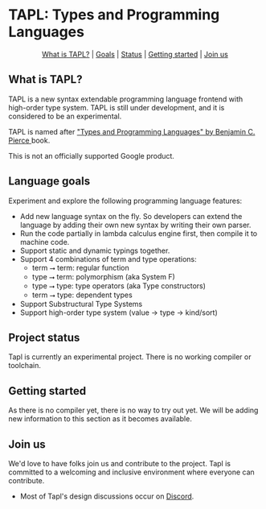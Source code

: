 # TAPL: Types and Programming Languages

<!--
Part of the Tapl Language project, under the Apache License v2.0 with LLVM
Exceptions. See /LICENSE for license information.
SPDX-License-Identifier: Apache-2.0 WITH LLVM-exception
-->

<p align="center">
  <a href="#what-is-tapl">What is TAPL?</a> |
  <a href="#language-goals">Goals</a> |
  <a href="#project-status">Status</a> |
  <a href="#getting-started">Getting started</a> |
  <a href="#join-us">Join us</a>
</p>

## What is TAPL? 

TAPL is a new syntax extendable programming language frontend with high-order type system. TAPL is still under development, and it is considered to be an experimental.

TAPL is named after ["Types and Programming Languages" by Benjamin C. Pierce ](https://www.cis.upenn.edu/~bcpierce/tapl/) book.

This is not an officially supported Google product.

## Language goals

Experiment and explore the following programming language features:
* Add new language syntax on the fly. So developers can extend the language by adding their own new syntax by writing their own parser.
* Run the code partially in lambda calculus engine first, then compile it to machine code.
* Support static and dynamic typings together.
* Support 4 combinations of term and type operations:
  * term ⭢ term: regular function
  * type ⭢ term: polymorphism (aka System F)
  * type ⭢ type: type operators (aka Type constructors)
  * term ⭢ type: dependent types
* Support Substructural Type Systems
* Support high-order type system (value -> type -> kind/sort)


## Project status

Tapl is currently an experimental project. There is no working compiler or toolchain.

## Getting started

As there is no compiler yet, there is no way to try out yet. We will be adding new information to this section as it becomes available.

## Join us

We'd love to have folks join us and contribute to the project. Tapl is committed to a welcoming and inclusive environment where everyone can contribute.
* Most of Tapl's design discussions occur on [Discord](https://discord.gg/7N5Gp85hAy).